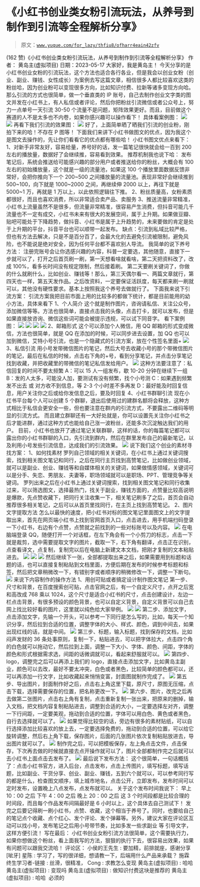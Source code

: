 # 《小红书创业类女粉引流玩法，从养号到制作到引流等全程解析分享》

> 原文：[`www.yuque.com/for_lazy/thfiu8/ofharr4eain42zfv`](https://www.yuque.com/for_lazy/thfiu8/ofharr4eain42zfv)

<ne-h2 id="3c31fb89" data-lake-id="3c31fb89"><ne-heading-ext><ne-heading-anchor></ne-heading-anchor><ne-heading-fold></ne-heading-fold></ne-heading-ext><ne-heading-content><ne-text id="ub3f92d1d">(162 赞)《小红书创业类女粉引流玩法，从养号到制作到引流等全程解析分享》</ne-text></ne-heading-content></ne-h2> <ne-p id="u7fbe7493" data-lake-id="u7fbe7493"><ne-text id="u5cd318eb">作者： 黄岛主(虚拟项目)</ne-text></ne-p> <ne-p id="uc505a030" data-lake-id="uc505a030"><ne-text id="u7237e367">日期：2023-05-17</ne-text></ne-p> <ne-p id="ue9681ac2" data-lake-id="ue9681ac2"><ne-text id="uded484d6" ne-bold="true">大家好，我是黄岛主！</ne-text></ne-p> <ne-p id="ub2daef44" data-lake-id="ub2daef44"><ne-text id="u463d1dc2" style="color: rgb(38, 38, 38);">今天分享的是小红书创业女粉的引流玩法，这个方法也适合各行各业，但是我会以创业女粉（创业、副业、赚钱、女性成长）为案例去写这篇文章，相信很多人都比较喜欢这类的粉丝哈，因为创业粉可以变现很多方向，比如知识付费、拉新等诸多变现方向哈。</ne-text></ne-p> <ne-p id="u03605f51" data-lake-id="u03605f51"><ne-text id="ua24928e6" style="color: rgb(38, 38, 38);">那么引流的方式也很简单，做一个垂直类的 IP 账号，自己去制作创业文字类的图文并发在小红书上，有人私信或者评论，然后你把粉丝引流微信或者公众号上，努力一点单号一天引流 30-50 个流量不是问题，矩阵效果更好。而且，目前做这个赛道的人不是太多也不内卷，如果你感兴趣可以操作看下！</ne-text></ne-p> <ne-p id="u6f79c5a4" data-lake-id="u6f79c5a4"><ne-text id="ua42833fe" ne-bold="true">具体看案例图：</ne-text></ne-p> <ne-p id="u219c4553" data-lake-id="u219c4553"><ne-card data-card-name="image" data-card-type="inline" id="oIOdS" data-event-boundary="card" style="color: rgb(38, 38, 38);">![](img/439552806d6da6db65c9f51e2f67e067.png)  <ne-p id="ub925d24f" data-lake-id="ub925d24f"><ne-card data-card-name="image" data-card-type="inline" id="XNPXI" data-event-boundary="card" style="color: rgb(38, 38, 38);">![](img/424b308ccb0e28252d9b688b9b4b106e.png)  <ne-p id="uea16297c" data-lake-id="uea16297c"><ne-text id="udf3edf84" ne-bold="true">再看下我们引流的效果图：</ne-text></ne-p> <ne-p id="ud5e5a624" data-lake-id="ud5e5a624"><ne-card data-card-name="image" data-card-type="inline" id="wWNOZ" data-event-boundary="card" style="color: rgb(38, 38, 38);">![](img/9ad9330e718cb64cda6c9d69be7d971a.png)  <ne-p id="u9c5ae18b" data-lake-id="u9c5ae18b"><ne-text id="u65dc6fa0" style="color: rgb(38, 38, 38);">好了，上面简单晒了晒我们引流的创业粉，刚拍下来的哈！不存在 P 图等！</ne-text></ne-p> <ne-p id="u265ce214" data-lake-id="u265ce214"><ne-text id="ufd759e81" style="color: rgb(38, 38, 38);">下面我们来讲下小红书做图文的优点，因为我这个是图文去操作的，先让你们看看它的优点都有哪些哈！</ne-text></ne-p> <ne-p id="ub2ef7001" data-lake-id="ub2ef7001"><ne-text id="u1f67ecad" ne-bold="true">小红书图文优点来看下：</ne-text></ne-p> <ne-p id="u28394695" data-lake-id="u28394695"><ne-text id="u5c7e799f" style="color: rgb(38, 38, 38);">1、对新手非常友好，容易给量，养号好的话，发一篇笔记很快就会给一百到 200 左右的播放量，数据好了会继续推，容易看到效果。</ne-text></ne-p> <ne-p id="ua2708a57" data-lake-id="ua2708a57"><ne-text id="u8e1a05b2" style="color: rgb(38, 38, 38);">推荐机制我也说下哈：</ne-text></ne-p> <ne-p id="u56df1f03" data-lake-id="u56df1f03"><ne-text id="u0501f69f" style="color: rgb(38, 38, 38);">发布笔记后，系统会推送给可能感兴趣的部分用户或者推送给你的粉丝，大概会有 100 左右的初始播放量，这个就是一级的流量池，如果这 100 个播放里面数据反馈非常好，会把你推向下一个 200~500 之间播放量的流量池。表现非常好会继续推到 500~100，向下就是 1000~2000 之间，再继续伸 2000 以上，再往下就是 5000~1 万，再就是 1 万以上，以此依照逻辑往下推。</ne-text></ne-p> <ne-p id="u2067fa38" data-lake-id="u2067fa38"><ne-text id="u8a0b4a27" style="color: rgb(38, 38, 38);">2、粉丝质量高，女粉素质都很好，而且也喜欢消费，所以非常适合卖产品、卖服务</ne-text></ne-p> <ne-p id="u64d47f6f" data-lake-id="u64d47f6f"><ne-text id="u45492b5c" style="color: rgb(38, 38, 38);">3、推送流量非常精准，小红书上流量虽然不是很多，但流量非常精准，很容易产生消费，但抖音可能几千流量也不一定有成交，小红书未来有很大的发展空间，属于上升期。如果做豆瓣、贴吧可能处于下降趋势，做抖音、小红书是属于上升趋势的，未来要做的肯定是处于上升期的平台，抖音平台也可以顺带一起发布。</ne-text></ne-p> <ne-p id="u3fc30401" data-lake-id="u3fc30401"><ne-text id="u37dec762" ne-bold="true">缺点：</ne-text><ne-text id="ua05e49c7" style="color: rgb(38, 38, 38);">引流到私域比较严格，但也有方法去解决，只是不是百分百了，会最大化的去避免引流被限制，避免风险，也不能说是绝对安全，因为任何平台都不喜欢别人导流。</ne-text></ne-p> <ne-p id="u5b2f6061" data-lake-id="u5b2f6061"><ne-text id="u1ef770d7" ne-bold="true">我简单的说下养号方法：</ne-text></ne-p> <ne-p id="ub114f2d8" data-lake-id="ub114f2d8"><ne-text id="u31efdc6b" style="color: rgb(38, 38, 38);">注册完账号会让你选感兴趣的内容，科普一定要选，其他随意，直接下一步就可以了，打开之后首页刷一刷，第一天想看啥就看啥，第二天把资料改了，改成 100%，看多长时间没有规定限制，然后接着刷。</ne-text></ne-p> <ne-p id="uf3082be0" data-lake-id="uf3082be0"><ne-text id="uff7a89eb" style="color: rgb(38, 38, 38);">第二天要刷关键词了，你做的什么就刷什么，比如创业、赚钱等！那么，第三天偶尔看一、两篇文章就行，第四天也一样，第五天发作品。之后改资料，一定要保证活跃度，每天都来刷一刷就可以，其他没有硬性要求。基本上按照我这个养号去做就行了。</ne-text></ne-p> <ne-p id="u1744d08b" data-lake-id="u1744d08b"><ne-text id="u7768f1c2" ne-bold="true">下面我来说下引流方案：</ne-text></ne-p> <ne-p id="u5e0fce2e" data-lake-id="u5e0fce2e"><ne-text id="ua7d1f125" style="color: rgb(38, 38, 38);">引流方案我把目前市面上用的比较多的都做下统计，都是目前能用的幼小方法，具体来看下</ne-text></ne-p> <ne-p id="uff8d5bf7" data-lake-id="uff8d5bf7"><ne-text id="u469ee744" ne-bold="true">1、个人简介</ne-text></ne-p> <ne-p id="u72ea6705" data-lake-id="u72ea6705"><ne-text id="u1dc36d85" style="color: rgb(38, 38, 38);">这个就是制作图片，咨询请私信、关注公众号，添加微信等等。方法也很简单，直接点击我的头像，点击打卡，就可以发布，但是如果直接放咨询、微信这些词可能会被提示违规，可以试下同音字。</ne-text></ne-p> <ne-p id="u72062813" data-lake-id="u72062813"><ne-text id="u647b242b" style="color: rgb(38, 38, 38);">看下案例图：</ne-text></ne-p> <ne-p id="uc17d00c1" data-lake-id="uc17d00c1"><ne-card data-card-name="image" data-card-type="inline" id="nbQN2" data-event-boundary="card" style="color: rgb(38, 38, 38);">![](img/6c9544c407b2604cec24d9f18c1632aa.png)  <ne-p id="uf70c9023" data-lake-id="uf70c9023"><ne-card data-card-name="image" data-card-type="inline" id="qZCX0" data-event-boundary="card" style="color: rgb(38, 38, 38);">![](img/9b5eb29cc87c5902f71bebb76dba30c7.png)  <ne-p id="u8fa1afa1" data-lake-id="u8fa1afa1"><ne-card data-card-name="image" data-card-type="inline" id="EVisv" data-event-boundary="card" style="color: rgb(38, 38, 38);">![](img/0efbbc65b14477b3d2b81957cc7dd3bd.png)  <ne-p id="u772beb38" data-lake-id="u772beb38"><ne-card data-card-name="image" data-card-type="inline" id="EcxCY" data-event-boundary="card" style="color: rgb(38, 38, 38);">![](img/627821c958391b5be45fa1cab203d91c.png)  <ne-p id="u8dd6aaa5" data-lake-id="u8dd6aaa5"><ne-text id="u06fb2636" ne-bold="true">2、邮箱形式</ne-text></ne-p> <ne-p id="u9caf1d9b" data-lake-id="u9caf1d9b"><ne-text id="ub6022e17" style="color: rgb(38, 38, 38);">这个可以添加个人微信，用 QQ 邮箱的形式变成微信，方法也很简单，就是 QQ 在添加的时候，可以同步进去设置，加 QQ 也可以加到微信，艾特小号引流，也是一个隐藏式的引流方案，放在个性签名里面+</ne-text></ne-p> <ne-p id="uebce5a67" data-lake-id="uebce5a67"><ne-card data-card-name="image" data-card-type="inline" id="b6UTM" data-event-boundary="card" style="color: rgb(38, 38, 38);">![](img/444d21e5851e496323849a5d9d40c66f.png)  <ne-p id="u4bee592a" data-lake-id="u4bee592a"><ne-text id="ud04417ff" ne-bold="true">3、私信引流</ne-text></ne-p> <ne-p id="ub6d6fb9f" data-lake-id="ub6d6fb9f"><ne-text id="u030ffc22" style="color: rgb(38, 38, 38);">用小号发带微信图片的笔记，然后大号去收藏小号的那个带微信图片的笔记，最后在私信的时候，点击右下角的+号，看到分享笔记，并点击分享笔记找到收藏，并把收藏里的带微信的笔记私信发给用户。</ne-text></ne-p> <ne-p id="u3517b455" data-lake-id="u3517b455"><ne-card data-card-name="image" data-card-type="inline" id="v0z28" data-event-boundary="card" style="color: rgb(38, 38, 38);">![](img/9f84a21bb8d1b7c55b60db80cb15fbf2.png)  <ne-p id="u55b178f6" data-lake-id="u55b178f6"><ne-text id="ua12f5f69" style="color: rgb(38, 38, 38);">这种方法要注意了：私信回复的时间不要太频繁</ne-text></ne-p> <ne-p id="u85ef5118" data-lake-id="u85ef5118"><ne-text id="u33dbc7da" style="color: rgb(38, 38, 38);">A：可以 15 人一组发布，歇 10-20 分钟在继续下一组</ne-text></ne-p> <ne-p id="u6e723138" data-lake-id="u6e723138"><ne-text id="u2217c2a1" style="color: rgb(38, 38, 38);">B：发的人太多，可能没人加，要测试有没有频繁，找个小号测</ne-text></ne-p> <ne-p id="uae314ae3" data-lake-id="uae314ae3"><ne-text id="ubaa743e3" style="color: rgb(38, 38, 38);">C：如果遇到频繁发不出去 或 对方收不到信息，等 2-3 个小时差不多再发</ne-text></ne-p> <ne-p id="ue1c47af1" data-lake-id="ue1c47af1"><ne-text id="u82f079ae" style="color: rgb(38, 38, 38);">D：最好能及时回复信息，用户关注你之后或给你发信息之后，要及时回复</ne-text></ne-p> <ne-p id="ubd1359f3" data-lake-id="ubd1359f3"><ne-text id="u53b47feb" ne-bold="true">4、小红书群聊引流</ne-text></ne-p> <ne-p id="u4966cda5" data-lake-id="u4966cda5"><ne-text id="u624afb8c" style="color: rgb(38, 38, 38);">现在小红书平台每个人可以创建 5 个群聊，退出后使用过的建群名额将会释放，这种方式相比于私信会更安全一些，但也要注意在群内的引流方式，不要露出二维码等明显的引流方式。</ne-text></ne-p> <ne-p id="u1ec9e9f4" data-lake-id="u1ec9e9f4"><ne-text id="uc003059b" style="color: rgb(38, 38, 38);">而且建立群聊还有一大好处就是，你可以设置先关注你小红书之后才能进群，通过这种方式也能给自己涨一波粉丝，还能多次沉淀触达我们的用户。</ne-text></ne-p> <ne-p id="u9b762742" data-lake-id="u9b762742"><ne-text id="ucb441c25" style="color: rgb(38, 38, 38);">目前，小红书也放开了通过笔记关联群聊，这样的话，你的每篇笔记都可以露出你的小红书群聊的入口，先引流到群内，然后在群里发布自己的最新笔记，以及利用小号发些引流信息，达成我们的引流效果。</ne-text></ne-p> <ne-p id="u68a9d7ba" data-lake-id="u68a9d7ba"><ne-card data-card-name="image" data-card-type="inline" id="amesR" data-event-boundary="card" style="color: rgb(38, 38, 38);">![](img/fb1f24dcc7c5dc5277219956f7422b4e.png)  <ne-p id="u739cd64e" data-lake-id="u739cd64e"><ne-text id="ub02ce9d4" ne-bold="true">说下我们这个创业的素材寻找方案：</ne-text></ne-p> <ne-p id="ud98704b0" data-lake-id="ud98704b0"><ne-text id="ub4030a25" ne-bold="true">1、如何找素材</ne-text></ne-p> <ne-p id="u93b11b7b" data-lake-id="u93b11b7b"><ne-text id="ud3f96e88" style="color: rgb(38, 38, 38);">罗列自己领域的相关关键词，在小红书上通过关键词搜索，找到相关图文笔记和同行，之后在同行主页找到高赞笔记，比如做创业领域，就可以是副业、创业、赚钱等和自媒体相关的关键词，如果做情感领域，关键词可以是分手、失恋、男朋友、夫妻等，职场领域就可以是职场、PPT、管理竞争等关键词。</ne-text></ne-p> <ne-p id="u7bf60c67" data-lake-id="u7bf60c67"><ne-text id="u9eddf31d" style="color: rgb(38, 38, 38);">罗列出来之后在小红书上通过关键词搜索，找到相关图文笔记和同行收集过来，可以筛选图文，选择最热门，找关于副业，赚钱方面的，点赞量比较高说明是爆款，先点赞收藏下，把同行关注收集一下，相关笔记刷多了之后，首页会自动推荐很多相关笔记，之后可以从首页里找同行，在主页上找到高赞笔记。</ne-text></ne-p> <ne-p id="uf12e73ff" data-lake-id="uf12e73ff"><ne-text id="ub78d4d35" ne-bold="true">2、图片文字提取方法</ne-text></ne-p> <ne-p id="uaccc10f3" data-lake-id="uaccc10f3"><ne-text id="ua73b78aa" style="color: rgb(38, 38, 38);">怎么以最快的速度，把小红书对标的图文笔记里面图文上的文字提取出来，首先在网页端小红书上找到官网首页入口，点击进去，用手机端扫码登录一下小红书，右边有个点赞，点赞就之前找到的一些对标账号以及内容。</ne-text></ne-p> <ne-p id="u4e610911" data-lake-id="u4e610911"><ne-card data-card-name="image" data-card-type="inline" id="iGDrs" data-event-boundary="card" style="color: rgb(38, 38, 38);">![](img/0b2bcee891a11cc7a9f98f12880149b8.png)  <ne-p id="u88fb31ff" data-lake-id="u88fb31ff"><ne-text id="u334f6f87" style="color: rgb(38, 38, 38);">在电脑端登录 QQ，随便打开一个对话框，在左下角会有一个小剪刀的标志，点击一下就是裁剪，选中需要提取文字的图片，截取一下，右下角有翻译，点击正在识别，点查看译文，点复制，复制完以后在电脑上新建文本文档，把刚才复制的文本粘贴进去。</ne-text></ne-p> <ne-p id="ube83c99f" data-lake-id="ube83c99f"><ne-card data-card-name="image" data-card-type="inline" id="ZCecu" data-event-boundary="card" style="color: rgb(38, 38, 38);">![](img/6a3e3c4ca9782271623bda9ee54f8b5e.png)  <ne-p id="u520cb4d1" data-lake-id="u520cb4d1"><ne-card data-card-name="image" data-card-type="inline" id="GAjJP" data-event-boundary="card" style="color: rgb(38, 38, 38);">![](img/5768169a5942d2b861a9746c50f15371.png)  <ne-p id="u87af8339" data-lake-id="u87af8339"><ne-card data-card-name="image" data-card-type="inline" id="kbaOd" data-event-boundary="card" style="color: rgb(38, 38, 38);">![](img/f05c0caaeb41c3e6d5d5fe633721d861.png)  <ne-p id="u8d846839" data-lake-id="u8d846839"><ne-text id="uae2b6860" style="color: rgb(38, 38, 38);">然后继续下一张，全部都提取出来之后，如果需要用到标题和话题的话，也可以直接复制粘贴到文档里面，方便后期在发布的时候参考标题和标签，然后把文章稍微改一下，有错别字或者顺序的稍微修改一下，调整一下断句。</ne-text></ne-p> <ne-p id="uae947b69" data-lake-id="uae947b69"><ne-card data-card-name="image" data-card-type="inline" id="uSX82" data-event-boundary="card" style="color: rgb(38, 38, 38);">![](img/99fcd697197b7c6a3f5b95857bb4c271.png)  <ne-p id="u8b8e6d9b" data-lake-id="u8b8e6d9b"><ne-text id="u2668e706" ne-bold="true">来说下内容制作的操作方法</ne-text></ne-p> <ne-p id="uaca22a45" data-lake-id="uaca22a45"><ne-text id="ube4c059e" ne-bold="true">1、用创可贴或者搞定设计制作图文笔记</ne-text></ne-p> <ne-p id="u930f342f" data-lake-id="u930f342f"><ne-text id="u4096d647" style="color: rgb(38, 38, 38);">第一步、尺寸和背景，在百度搜索创可贴，点击官网之后，有一个自定义尺寸，点开之后宽和高改成 768 乘以 1024，这个尺寸是适合小红书的尺寸，点击创建设计，左边一栏点击背景，有很多预设的颜色背景，也可以自定义背景，自定义背景可以自己去网上找比较好看的图片，这里就以纯色给大家举例。</ne-text></ne-p> <ne-p id="ub7101612" data-lake-id="ub7101612"><ne-card data-card-name="image" data-card-type="inline" id="dW0Zg" data-event-boundary="card" style="color: rgb(38, 38, 38);">![](img/3426e44141ce46bccb899dbfe2bff968.png)  <ne-p id="u594da55d" data-lake-id="u594da55d"><ne-card data-card-name="image" data-card-type="inline" id="YryLH" data-event-boundary="card" style="color: rgb(38, 38, 38);">![](img/860f6cd8f587e3bb9520cd3ad7012b39.png)  <ne-p id="u47a0bf29" data-lake-id="u47a0bf29"><ne-text id="uf0daf636" style="color: rgb(38, 38, 38);">第二步、添加文字，点击添加文字，先输一个开头，可以参考一下同行是怎么写的，比如，每天一个知识分享，然后拉到合适的位置，调整字体的大小、样式、颜色，调到中间去，如果出现红线的话，就是中间。</ne-text></ne-p> <ne-p id="uf045690e" data-lake-id="uf045690e"><ne-card data-card-name="image" data-card-type="inline" id="wAKWB" data-event-boundary="card" style="color: rgb(38, 38, 38);">![](img/382a2653d02aeffad1f25eb4856ccbba.png)  <ne-p id="u6b6d3c08" data-lake-id="u6b6d3c08"><ne-text id="u146f14e8" style="color: rgb(38, 38, 38);">第三步、标题，输入标题，找到保存的文档，比如闷声发财的 36 条处事原则，复制一下，粘贴进去，可以把字体拉大，点击四个角的白色就可以拖动它，然后拉到上面，调整一下大小、字体、颜色、间距，字体的颜色和形式根据需求选，间距的话微调就可以，看起来舒服就可以。</ne-text></ne-p> <ne-p id="u0538286c" data-lake-id="u0538286c"><ne-card data-card-name="image" data-card-type="inline" id="AN7EJ" data-event-boundary="card" style="color: rgb(38, 38, 38);">![](img/5a5ac19a268d6f6d590992ce71c12aff.png)  <ne-p id="ua15e3504" data-lake-id="ua15e3504"><ne-text id="uf9a6f4ba" style="color: rgb(38, 38, 38);">第四步、logo，调整完之后可以再添上我们的 logo，直接点击添加文字，比如黄岛主副业，颜色可以去改，最好不要太冲突，白色或者黑色，比较简单的颜色都可以，还可以再添加一行文字，比如收藏起来悄悄变富，封面图就制作完成了。</ne-text></ne-p> <ne-p id="u254586ab" data-lake-id="u254586ab"><ne-card data-card-name="image" data-card-type="inline" id="BmjvJ" data-event-boundary="card" style="color: rgb(38, 38, 38);">![](img/588b5c54c5c8137d786397f68e02f920.png)  <ne-p id="u5a98ee34" data-lake-id="u5a98ee34"><ne-text id="u7548341c" style="color: rgb(38, 38, 38);">第五步、导出图片，封面制作好之后，点击右上角这里下载，原尺寸，原图无压缩，点击下载，选择需要保存的位置，把名称更改一下。</ne-text></ne-p> <ne-p id="u5f6f2c0f" data-lake-id="u5f6f2c0f"><ne-card data-card-name="image" data-card-type="inline" id="qkieS" data-event-boundary="card" style="color: rgb(38, 38, 38);">![](img/eae000bff5b41bc18983326b8c8229a7.png)  <ne-p id="u23fe1d97" data-lake-id="u23fe1d97"><ne-text id="u089b1796" style="color: rgb(38, 38, 38);">第六步、图片，改完之后再去做第二张图片，点击右上角有复制，点击重新复制一张出来，把原来的删掉，输入文档，把文档内容复制粘贴进去，调整到合适的大小，一定要选择左对齐，调整一下行间距，一定要美观，拖动到合适的位置，字体可以用白色、黄色或者黑色，自行去选择就可以了。</ne-text></ne-p> <ne-p id="u1a096129" data-lake-id="u1a096129"><ne-card data-card-name="image" data-card-type="inline" id="gr1sy" data-event-boundary="card" style="color: rgb(38, 38, 38);">![](img/b2845ec689784982852c78a8b030b278.png)  <ne-p id="udf146f4c" data-lake-id="udf146f4c"><ne-text id="ufff3e9da" style="color: rgb(38, 38, 38);">如果觉得比较空的话，旁边有很多的素材贴纸，可以自行选择添加比较喜欢的放上去，一定要选择免费的，拖动到合适的位置，可以给它旋转调整，然后右上角下载，保存图片，后面的几张图片依次复制粘贴放进去，导出图片就可以了。</ne-text></ne-p> <ne-p id="u56a04151" data-lake-id="u56a04151"><ne-card data-card-name="image" data-card-type="inline" id="OQhBI" data-event-boundary="card" style="color: rgb(38, 38, 38);">![](img/587eb0e8dd3b9c3940e1c9394518b688.png)</ne-card></ne-p> <ne-p id="ua2ac3d43" data-lake-id="ua2ac3d43"><ne-text id="u3da1c428" style="color: rgb(38, 38, 38);">制作完之后，可以把模板保存，左上角点击文件，点击保存，下次再去做的时候就直接去点开操作就可以了，图片全部都制作完之后就可以去小红书上面点击去发布了。</ne-text></ne-p> <ne-p id="ude434490" data-lake-id="ude434490"><ne-card data-card-name="image" data-card-type="inline" id="QSBi4" data-event-boundary="card" style="color: rgb(38, 38, 38);">![](img/6cfe64ca2b4fce615d1234c1d24b50ce.png)  <ne-p id="ufee50133" data-lake-id="ufee50133"><ne-text id="u9e996442" ne-bold="true">最后说下发布方法：</ne-text></ne-p> <ne-p id="u4f30ebe6" data-lake-id="u4f30ebe6"><ne-text id="u3ff599a4" style="color: rgb(38, 38, 38);">这个很简单，一句话概括了：点击小红书官方，进入后台，点击发布，点击上传图片，填写标题，填写话题，比如副业、干货分享、创业、副业、赚钱，五到六个就可以，可以参考同行写的都是什么，检查图文顺序，填上城市地名，点击公开，立即发布，发布时间可以定时发布，设置晚上八点发布，点发布就可以。</ne-text></ne-p> <ne-p id="uba6d7510" data-lake-id="uba6d7510"><ne-text id="u1ac5b3c2" style="color: rgb(38, 38, 38);">关于这个发布时间我说下：</ne-text></ne-p> <ne-p id="uf093a9a1" data-lake-id="uf093a9a1"><ne-text id="u49b05413" style="color: rgb(38, 38, 38);">早上 10：00 之后</ne-text></ne-p> <ne-p id="u4b71c1ce" data-lake-id="u4b71c1ce"><ne-text id="ub7a79873" style="color: rgb(38, 38, 38);">下午 4：00 之后</ne-text></ne-p> <ne-p id="u0707e06a" data-lake-id="u0707e06a"><ne-text id="u1d4f05d4" style="color: rgb(38, 38, 38);">晚上 20：00 之后</ne-text></ne-p> <ne-p id="uf2274c5b" data-lake-id="uf2274c5b"><ne-text id="u6d4d62a1" style="color: rgb(38, 38, 38);">这 3 个时间段都是比较合理的时间段，而且每个作品发布间隔最好是 6 小时以上，这个具体去自己测试下！</ne-text></ne-p> <ne-p id="u2fd0b230" data-lake-id="u2fd0b230"><ne-text id="u5dbbc99a" style="color: rgb(38, 38, 38);">发完之后要记得刷一刷小红书，点赞、收藏，这个相当于养号了。同时，也要给自己的笔记点个收藏、点个红心、发个评论、发个弹幕等。另外，建议大家在评论区互动可以找小号，发布笔记之后用小号带节奏，比如多发一些求副业 等 引导文字，这样方便引流！</ne-text></ne-p> <ne-p id="u57330a66" data-lake-id="u57330a66"><ne-text id="u21d14150" ne-bold="true">写在最后：</ne-text></ne-p> <ne-p id="ua7580874" data-lake-id="ua7580874"><ne-text id="u3c7d4ca6" style="color: rgb(38, 38, 38);">小红书创业女粉引流方法很简单，这个需要执行力，如果你想做这个粉丝，看上面我写的方法，狠狠的执行下去，很容易出效果，如果有问题可以跟我交流哈！</ne-text></ne-p> <ne-hole id="udcdeefcf" data-lake-id="udcdeefcf"><ne-card data-card-name="hr" data-card-type="block" id="AWRyd" data-event-boundary="card"><ne-p id="u39f5cf60" data-lake-id="u39f5cf60"><ne-text id="u255753dc">评论区：</ne-text></ne-p> <ne-p id="u7104d721" data-lake-id="u7104d721"><ne-text id="uae7a3ca5">小侯的王先生 : 要加精，前排就座，感谢分享[呲牙]</ne-text> <ne-text id="u65cc8ab1">星陈 : 学习了，写的很详细，想请教一下，后端用什么产品来承载？</ne-text> <ne-text id="u1e76ba9e">施霖终生学习者-链接 : 丝滑，很精准，</ne-text> <ne-text id="u2c6ac490">Cong : 求教怎么变现</ne-text> <ne-text id="u920eb01f">黄岛主(虚拟项目) : 哈哈</ne-text> <ne-text id="u953a48b3">黄岛主(虚拟项目) : 变现吗</ne-text> <ne-text id="u70b3f3b6">黄岛主(虚拟项目) : 做知识付费这块是推荐的</ne-text> <ne-text id="u848d8e9f">黄岛主(虚拟项目) : 哈哈  必须的</ne-text></ne-p></ne-card></ne-hole></ne-card></ne-p></ne-card></ne-p></ne-card></ne-p></ne-card></ne-p></ne-card></ne-p></ne-card></ne-p></ne-card></ne-p></ne-card></ne-p></ne-card></ne-p></ne-card></ne-p></ne-card></ne-p></ne-card></ne-p></ne-card></ne-p></ne-card></ne-p></ne-card></ne-p></ne-card></ne-p></ne-card></ne-p></ne-card></ne-p></ne-card></ne-p></ne-card></ne-p></ne-card></ne-p></ne-card></ne-p></ne-card></ne-p>